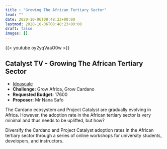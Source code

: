 ```yaml
---
title : "Growing The African Tertiary Sector"
lead: ""
date: 2020-10-06T08:48:23+00:00
lastmod: 2020-10-06T08:48:23+00:00
draft: false
images: []
---
```


{{<  youtube oy2yqVaaO0w >}}

## Catalyst TV - Growing The African Tertiary Sector

- [Ideascale](https://cardano.ideascale.com/c/idea/414939)
- **Challenge:** Grow Africa, Grow Cardano
- **Requested Budget:** 17600
- **Proposer:** Mr Nana Safo


The Cardano ecosystem and Project Catalyst are gradually evolving in Africa. However, the adoption rate in the African tertiary sector is very minimal and thus needs to be uplifted, but how?

Diversify the Cardano and Project Catalyst adoption rates in the African tertiary sector through a series of online workshops for university students, developers, and instructors.


